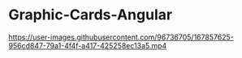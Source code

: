 # Graphic-Cards-Angular

https://user-images.githubusercontent.com/96736705/167857625-956cd847-79a1-4f4f-a417-425258ec13a5.mp4

